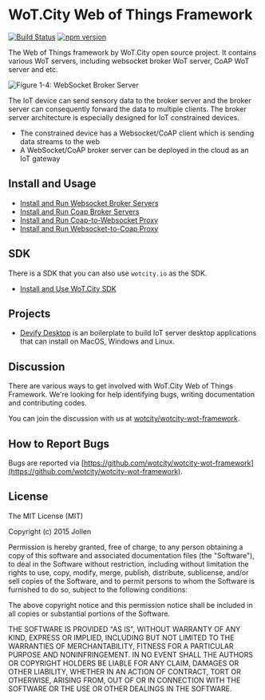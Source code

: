 # WoT.City Web of Things Framework

[![Build Status](https://travis-ci.org/wotcity/wotcity-wot-framework.svg?branch=master)](https://travis-ci.org/wotcity/wotcity-wot-framework)
[![npm version](https://img.shields.io/npm/v/wotcity.io.svg)](https://github.com/wotcity/wotcity-wot-framework)

The Web of Things framework by WoT.City open source project. It contains various WoT servers, including websocket broker WoT server, CoAP WoT server and etc. 

![Figure 1-4: WebSocket Broker Server](https://wotcity.com/blog/content/images/2015/07/ws-broker.png)

The IoT device can send sensory data to the broker server and the broker server can consequently forward the data to multiple clients. The broker server architecture is especially designed for IoT constrained devices.

* The constrained device has a Websocket/CoAP client which is sending data streams to the web
* A WebSocket/CoAP broker server can be deployed in the cloud as an IoT gateway

## Install and Usage

* [Install and Run Websocket Broker Servers](docs/WebSocketBroker.md)
* [Install and Run Coap Broker Servers](docs/CoapBroker.md)
* [Install and Run Coap-to-Websocket Proxy](docs/CoapToWebsocketProxy.md)
* [Install and Run Websocket-to-Coap Proxy](docs/WebsocketToCoapProxy.md)

## SDK

There is a SDK that you can also use ```wotcity.io``` as the SDK.

* [Install and Use WoT.City SDK](https://github.com/wotcity/wotcity-wot-framework/wiki/Use-the-wotcity.io-SDK)

## Projects

* [Devify Desktop](https://github.com/flowchain/devify-desktop) is an boilerplate to build IoT server desktop applications that can install on MacOS, Windows and Linux.

## Discussion

There are various ways to get involved with WoT.City Web of Things Framework. We're looking for help identifying bugs, writing documentation and contributing codes.

You can join the discussion with us at [wotcity/wotcity-wot-framework](https://gitter.im/wotcity/wotcity-wot-framework?utm_source=badge&utm_medium=badge&utm_campaign=pr-badge&utm_content=badge).

## How to Report Bugs

Bugs are reported via [https://github.com/wotcity/wotcity-wot-framework](https://github.com/wotcity/wotcity-wot-framework).

## License

The MIT License (MIT)

Copyright (c) 2015 Jollen

Permission is hereby granted, free of charge, to any person obtaining a copy
of this software and associated documentation files (the "Software"), to deal
in the Software without restriction, including without limitation the rights
to use, copy, modify, merge, publish, distribute, sublicense, and/or sell
copies of the Software, and to permit persons to whom the Software is
furnished to do so, subject to the following conditions:

The above copyright notice and this permission notice shall be included in
all copies or substantial portions of the Software.

THE SOFTWARE IS PROVIDED "AS IS", WITHOUT WARRANTY OF ANY KIND, EXPRESS OR
IMPLIED, INCLUDING BUT NOT LIMITED TO THE WARRANTIES OF MERCHANTABILITY,
FITNESS FOR A PARTICULAR PURPOSE AND NONINFRINGEMENT. IN NO EVENT SHALL THE
AUTHORS OR COPYRIGHT HOLDERS BE LIABLE FOR ANY CLAIM, DAMAGES OR OTHER
LIABILITY, WHETHER IN AN ACTION OF CONTRACT, TORT OR OTHERWISE, ARISING FROM,
OUT OF OR IN CONNECTION WITH THE SOFTWARE OR THE USE OR OTHER DEALINGS IN
THE SOFTWARE.
